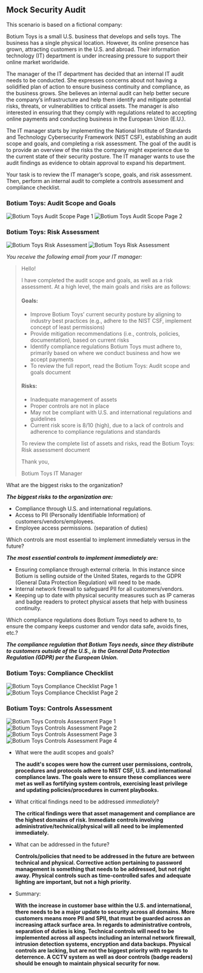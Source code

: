 ## Mock Security Audit


This scenario is based on a fictional company:

Botium Toys is a small U.S. business that develops and sells toys. The business has a single physical location. However, its online presence has grown, attracting customers in the U.S. and abroad. Their information technology (IT) department is under increasing pressure to support their online market worldwide. 

The manager of the IT department has decided that an internal IT audit needs to be conducted. She expresses concerns about not having a solidified plan of action to ensure business continuity and compliance, as the business grows. She believes an internal audit can help better secure the company’s infrastructure and help them identify and mitigate potential risks, threats, or vulnerabilities to critical assets. The manager is also interested in ensuring that they comply with regulations related to accepting online payments and conducting business in the European Union (E.U.).   

The IT manager starts by implementing the National Institute of Standards and Technology Cybersecurity Framework (NIST CSF), establishing an audit scope and goals, and completing a risk assessment. The goal of the audit is to provide an overview of the risks the company might experience due to the current state of their security posture. The IT manager wants to use the audit findings as evidence to obtain approval to expand his department. 

Your task is to review the IT manager’s scope, goals, and risk assessment. Then, perform an internal audit to complete a controls assessment and compliance checklist. 

### Botium Toys: Audit Scope and Goals

![Botium Toys Audit Scope Page 1](mockaudit1.png)
![Botium Toys Audit Scope Page 2](mockaudit2.png)

### Botium Toys: Risk Assessment
![Botium Toys Risk Assessment](mockaudit3.png)
![Botium Toys Risk Assessment](mockaudit4.png)

*You receive the following email from your IT manager:*

> Hello!
> 
> I have completed the audit scope and goals, as well as a risk assessment. At a high level, the main goals and risks are as follows:
> #### Goals:
> - Improve Botium Toys’ current security posture by aligning to industry best practices (e.g., adhere to the NIST CSF, implement concept of least permissions)
> - Provide mitigation recommendations (i.e., controls, policies, documentation), based on current risks
> - Identify compliance regulations Botium Toys must adhere to, primarily based on where we conduct business and how we accept payments
> - To review the full report, read the Botium Toys: Audit scope and goals document
>
> #### Risks:
> - Inadequate management of assets
> - Proper controls are not in place
> - May not be compliant with U.S. and international regulations and guidelines
> - Current risk score is 8/10 (high), due to a lack of controls and adherence to compliance regulations and standards
>
> To review the complete list of assets and risks, read the Botium Toys: Risk assessment document
> 
> Thank you,
> 
> Botium Toys IT Manager

  What are the biggest risks to the organization? 
  
  ***The biggest risks to the organization are:***
  - Compliance through U.S. and international regulations.
  - Access to PII (Personally Identifiable Information) of customers/vendors/employees.
  - Employee access permissions. (separation of duties)

  Which controls are most essential to implement immediately versus in the future?

  ***The most essential controls to implement immediately are:***
  - Ensuring compliance through external criteria. In this instance since Botium is selling outside of the United States, regards to the GDPR (General Data Protection Regulation) will need to be made.
  - Internal network firewall to safeguard PII for all customers/vendors.
  - Keeping up to date with physical security measures such as IP cameras and badge readers to protect physical assets that help with business continuity.

  Which compliance regulations does Botium Toys need to adhere to, to ensure the company keeps customer and vendor data safe, avoids fines, etc.?

  ***The compliance regulation that Botium Toys needs, since they distribute to customers outside of the U.S., is the General Data Protection Regulation (GDPR) per the European Union.***

  ### Botium Toys: Compliance Checklist

  ![Botium Toys Compliance Checklist Page 1](mockaudit5.png)
  ![Botium Toys Compliance Checklist Page 2](mockaudit6.png)

  ### Botium Toys: Controls Assessment

  ![Botium Toys Controls Assessment Page 1](mockaudit7.png)
  ![Botium Toys Controls Assessment Page 2](mockaudit8.png)
  ![Botium Toys Controls Assessment Page 3](mockaudit9.png)
  ![Botium Toys Controls Assessment Page 4](mockaudit10.png)

  - What were the audit scopes and goals?
    
    **The audit's scopes were how the current user permissions, controls, procedures and protocols adhere to NIST CSF, U.S. and international compliance laws. The goals were to ensure these compliances were met as well as fortifying system controls, exercising least privilege and updating policies/procedures in current playbooks.**
  - What critical findings need to be addressed *immediately*?
    
    **The critical findings were that asset management and compliance are the highest domains of risk. Immediate controls involving administrative/technical/physical will all need to be implemented immediately.**

  - What can be addressed in the future?

    **Controls/policies that need to be addressed in the future are between technical and physical. Corrective action pertaining to password management is something that needs to be addressed, but not right away. Physical controls such as time-controlled safes and adequate lighting are important, but not a high priority.**

 - Summary:

    **With the increase in customer base within the U.S. and international, there needs to be a major update to security across all domains. More customers means more PII and SPII, that must be guarded across an increasing attack surface area. In regards to administrative controls, separation of duties is king. Technical controls will need to be implemented across all aspects including an internal network firewall, intrusion detection systems, encryption and data backups. Physical controls are lacking, but are not the biggest priority with regards to deterrence. A CCTV system as well as door controls (badge readers) should be enough to maintain physical security for now.**

    

  


  
